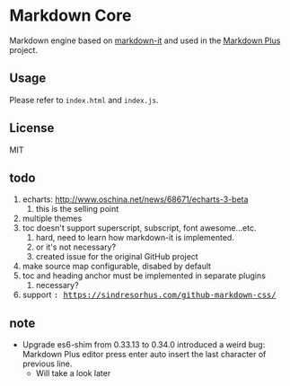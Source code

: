 # Markdown Core

Markdown engine based on [markdown-it](https://github.com/markdown-it/markdown-it) and used in the [Markdown Plus](https://github.com/tylingsoft/markdown-plus) project.


## Usage

Please refer to `index.html` and `index.js`.


## License

MIT


## todo

1. echarts: http://www.oschina.net/news/68671/echarts-3-beta
    1. this is the selling point
1. multiple themes
1. toc doesn't support superscript, subscript, font awesome...etc.
    1. hard, need to learn how markdown-it is implemented.
    1. or it's not necessary?
    1. created issue for the original GitHub project
1. make source map configurable, disabed by default
1. toc and heading anchor must be implemented in separate plugins
    1. necessary?
1. support <kbd>: https://sindresorhus.com/github-markdown-css/


## note

- Upgrade es6-shim from 0.33.13 to 0.34.0 introduced a weird bug: Markdown Plus editor press enter auto insert the last character of previous line.
    - Will take a look later
